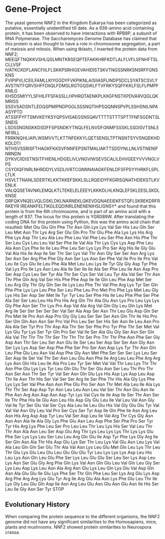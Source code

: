 # Gene-Project
The yeast genome NNF2 in the Kingdom Eukarya has been categorized as putative, essentially unidentified till date. As a 936-amino acid containing protein, it has been observed to have interactions with RPB8P, a subunit of RNA Polymerase. The Saccharomyces Genome Database has claimed that this protein is also thought to have a role in chromosome segregation, a part of meiosis and mitosis. 
When using tblastn, I inserted the protein data from NNF2; 
MEEQFTNQKKVSHLQSLMNTKRSEQPTEFAKKHRFKDTLALFLVFLSFNHFTSLCLLVSF
IVATKCKDFLANCFIILFLSKKPSRHIGEVAHIDISTSKVTNGSSNRKSNSRFFGNSKNS
FVIPIPVLICEILFAMLLKIYGGDYFVKPIKNLAISIIASFLINDPSDCLSYATSCSVLY
AVSTNTFQRVSHFFDIIQLFDMSLRGTGQSIKLFTVFRKYSQFFKKLFSLFLPMPFKMLG
KHSDSMIYYLSFHILFFSFASSLLHPHRQTAENKPLKKGFNSTKPDVARVQGLQKMRISS
SSSVSADSNTLEDQSPMIPNDPGGLSSSNQTIHPSQQNNSPVPLSSHSNILNPAASYPTD
ATSSFPYFTSMVKEYKSYQPSVISAEGSNSQAVTTTTSTTTSPTTFNFSGDNTSLSNEIS
LSDSSNGNSKKDSDFFSPSNDKYTNQLFELNVDFGNMFSSSKLSSDISVTSNLENFIRLL
FRRKNQHLIAPLWSMVVTLKTTNFEKKYLQETSENSLTPTNSNTSYVSNQEKHDKDLDTI
NTHSVSSRISFTHAGKFKKSVFNNFEPSNTMALIAKTTSDDYNLLNLVSTNENIFNRNDN
DYKVCIIDISTNSITFHIENLHDGELIVLVNGVIWSEVSCALILEHVGEEYVVVNGLVPS
CSYDIQFINRLNHRDDYLVSDLIVRTCGNNNAIAGKFENLDFSFPSYYHRKFLSPLLTLK
HSVLTTNANLSDERTKLKKTKKEFSKKLSLLRQEIDYFKGRISQNATHDEKSTLKVENLK
VALQQSETAVNKLEMQLKTLTEKELELEEEYLKKKDLHLKNQLEFSKLEESLSKDLKNSE
GRFQKVNQELVQLGSKLDKLNARNEKLQKEVDQNAEEIEKFSTQFLSKREKDRFRRKEYR
IREANKFELTIKGLEQDINRLENENENIHSLIGNSY*
and found that this protein is from the 6th chromosome, and is part of an amino acid with a length of 937. The locus for this protein is YGR089W. 
After translating the coding DNA for this protein using Python, this was the amino acid chain that resulted:
Met
Glu
Glu
Gln
Phe
Thr
Asn
Gln
Lys
Lys
Val
Ser
His
Leu
Gln
Ser
Leu
Met
Asn
Thr
Lys
Arg
Ser
Glu
Gln
Pro
Thr
Glu
Phe
Ala
Lys
Lys
His
Arg
Phe
Lys
Asp
Thr
Leu
Ala
Leu
Phe
Leu
Val
Phe
Leu
Ser
Phe
Asn
His
Phe
Thr
Ser
Leu
Cys
Leu
Leu
Val
Ser
Phe
Ile
Val
Ala
Thr
Lys
Cys
Lys
Asp
Phe
Leu
Ala
Asn
Cys
Phe
Ile
Ile
Leu
Phe
Leu
Ser
Lys
Lys
Pro
Ser
Arg
His
Ile
Gly
Glu
Val
Ala
His
Ile
Asp
Ile
Ser
Thr
Ser
Lys
Val
Thr
Asn
Gly
Ser
Ser
Asn
Arg
Lys
Ser
Asn
Ser
Arg
Phe
Phe
Gly
Asn
Ser
Lys
Asn
Ser
Phe
Val
Ile
Pro
Ile
Pro
Val
Leu
Ile
Cys
Glu
Ile
Leu
Phe
Ala
Met
Leu
Leu
Lys
Ile
Tyr
Gly
Gly
Asp
Tyr
Phe
Val
Lys
Pro
Ile
Lys
Asn
Leu
Ala
Ile
Ser
Ile
Ile
Ala
Ser
Phe
Leu
Ile
Asn
Asp
Pro
Ser
Asp
Cys
Leu
Ser
Tyr
Ala
Thr
Ser
Cys
Ser
Val
Leu
Tyr
Ala
Val
Ser
Thr
Asn
Thr
Phe
Gln
Arg
Val
Ser
His
Phe
Phe
Asp
Ile
Ile
Gln
Leu
Phe
Asp
Met
Ser
Leu
Arg
Gly
Thr
Gly
Gln
Ser
Ile
Lys
Leu
Phe
Thr
Val
Phe
Arg
Lys
Tyr
Ser
Gln
Phe
Phe
Lys
Lys
Leu
Phe
Ser
Leu
Phe
Leu
Pro
Met
Pro
Phe
Lys
Met
Leu
Gly
Lys
His
Ser
Asp
Ser
Met
Ile
Tyr
Tyr
Leu
Ser
Phe
His
Ile
Leu
Phe
Phe
Ser
Phe
Ala
Ser
Ser
Leu
Leu
His
Pro
His
Arg
Gln
Thr
Ala
Glu
Asn
Lys
Pro
Leu
Lys
Lys
Gly
Phe
Asn
Ser
Thr
Lys
Pro
Asp
Val
Ala
Arg
Val
Gln
Gly
Leu
Gln
Lys
Met
Arg
Ile
Ser
Ser
Ser
Ser
Ser
Val
Ser
Ala
Asp
Ser
Asn
Thr
Leu
Glu
Asp
Gln
Ser
Pro
Met
Ile
Pro
Asn
Asp
Pro
Gly
Gly
Leu
Ser
Ser
Ser
Asn
Gln
Thr
Ile
His
Pro
Ser
Gln
Gln
Asn
Asn
Ser
Pro
Val
Pro
Leu
Ser
Ser
His
Ser
Asn
Ile
Leu
Asn
Pro
Ala
Ala
Ser
Tyr
Pro
Thr
Asp
Ala
Thr
Ser
Ser
Phe
Pro
Tyr
Phe
Thr
Ser
Met
Val
Lys
Glu
Tyr
Lys
Ser
Tyr
Gln
Pro
Ser
Val
Ile
Ser
Ala
Glu
Gly
Ser
Asn
Ser
Gln
Ala
Val
Thr
Thr
Thr
Thr
Ser
Thr
Thr
Thr
Ser
Pro
Thr
Thr
Phe
Asn
Phe
Ser
Gly
Asp
Asn
Thr
Ser
Leu
Ser
Asn
Glu
Ile
Ser
Leu
Ser
Asp
Ser
Ser
Asn
Gly
Asn
Ser
Lys
Lys
Asp
Ser
Asp
Phe
Phe
Ser
Pro
Ser
Asn
Asp
Lys
Tyr
Thr
Asn
Gln
Leu
Phe
Glu
Leu
Asn
Val
Asp
Phe
Gly
Asn
Met
Phe
Ser
Ser
Ser
Lys
Leu
Ser
Ser
Asp
Ile
Ser
Val
Thr
Ser
Asn
Leu
Glu
Asn
Phe
Ile
Arg
Leu
Leu
Phe
Arg
Arg
Lys
Asn
Gln
His
Leu
Ile
Ala
Pro
Leu
Tyr
Ser
Met
Val
Val
Thr
Leu
Lys
Thr
Thr
Asn
Phe
Glu
Lys
Lys
Tyr
Leu
Gln
Glu
Thr
Ser
Glu
Asn
Ser
Leu
Thr
Pro
Thr
Asn
Ser
Asn
Thr
Ser
Tyr
Val
Ser
Asn
Gln
Glu
Lys
His
Asp
Lys
Asp
Leu
Asp
Thr
Ile
Asn
Thr
His
Ser
Val
Ser
Ser
Arg
Ile
Ser
Phe
Thr
His
Ala
Gly
Lys
Phe
Lys
Lys
Ser
Val
Phe
Asn
Asn
Phe
Glu
Pro
Ser
Asn
Thr
Met
Ala
Leu
Ile
Ala
Lys
Thr
Thr
Ser
Asp
Asp
Tyr
Asn
Leu
Leu
Asn
Leu
Val
Ser
Thr
Asn
Glu
Asn
Ile
Phe
Asn
Arg
Asn
Asp
Asn
Asp
Tyr
Lys
Val
Cys
Ile
Ile
Asp
Ile
Ser
Thr
Asn
Ser
Ile
Thr
Phe
His
Ile
Glu
Asn
Leu
His
Asp
Gly
Glu
Leu
Ile
Val
Leu
Val
Asn
Gly
Val
Ile
Tyr
Ser
Glu
Val
Ser
Cys
Ala
Leu
Ile
Leu
Glu
His
Val
Gly
Glu
Glu
Tyr
Val
Val
Val
Asn
Gly
Leu
Val
Pro
Ser
Cys
Ser
Tyr
Asp
Ile
Gln
Phe
Ile
Asn
Arg
Leu
Asn
His
Arg
Asp
Asp
Tyr
Leu
Val
Ser
Asp
Leu
Ile
Val
Arg
Thr
Cys
Gly
Asn
Asn
Asn
Ala
Ile
Ala
Gly
Lys
Phe
Glu
Asn
Leu
Asp
Phe
Ser
Phe
Pro
Ser
Tyr
Tyr
His
Arg
Lys
Phe
Leu
Ser
Pro
Leu
Leu
Thr
Leu
Lys
His
Ser
Val
Leu
Thr
Thr
Asn
Ala
Asn
Leu
Ser
Asp
Glu
Arg
Thr
Lys
Leu
Lys
Lys
Thr
Lys
Lys
Glu
Phe
Ser
Lys
Lys
Leu
Ser
Leu
Leu
Arg
Gln
Glu
Ile
Asp
Tyr
Phe
Lys
Gly
Arg
Ile
Ser
Gln
Asn
Ala
Thr
His
Asp
Glu
Lys
Ser
Thr
Leu
Lys
Val
Glu
Asn
Leu
Lys
Val
Ala
Leu
Gln
Gln
Ser
Glu
Thr
Ala
Val
Asn
Lys
Leu
Glu
Met
Gln
Leu
Lys
Thr
Leu
Thr
Glu
Lys
Glu
Leu
Glu
Leu
Glu
Glu
Glu
Tyr
Leu
Lys
Lys
Lys
Asp
Leu
His
Leu
Lys
Asn
Gln
Leu
Glu
Phe
Ser
Lys
Leu
Glu
Glu
Ser
Leu
Ser
Lys
Asp
Leu
Lys
Asn
Ser
Glu
Gly
Arg
Phe
Gln
Lys
Val
Asn
Gln
Glu
Leu
Val
Gln
Leu
Gly
Ser
Lys
Leu
Asp
Lys
Leu
Asn
Ala
Arg
Asn
Glu
Lys
Leu
Gln
Lys
Glu
Val
Asp
Gln
Asn
Ala
Glu
Glu
Ile
Glu
Lys
Phe
Ser
Thr
Gln
Phe
Leu
Ser
Lys
Arg
Glu
Lys
Asp
Arg
Phe
Arg
Arg
Lys
Glu
Tyr
Arg
Ile
Arg
Glu
Ala
Asn
Lys
Phe
Glu
Leu
Thr
Ile
Lys
Gly
Leu
Glu
Gln
Asp
Ile
Asn
Arg
Leu
Glu
Asn
Glu
Asn
Glu
Asn
Ile
His
Ser
Leu
Ile
Gly
Asn
Ser
Tyr
STOP

## Evolutionary History 
When comparing the protein sequence to the different organisms, the NNF2 genome did not have any significant similarities to the Homosapiens, mice, plants and mushrooms. 
NNF2 showed protein similarities to Neurospora crassa.


